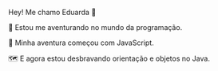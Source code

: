 Hey! Me chamo Eduarda 👋

👀 Estou me aventurando no mundo da programação.

:rocket: Minha aventura começou com JavaScript.

:world_map: E agora estou desbravando orientação e objetos no Java.
